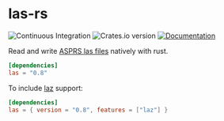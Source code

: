 las-rs
======

![Continuous Integration](https://github.com/gadomski/las-rs/actions/workflows/continuous-integration.yml/badge.svg)
![Crates.io version](https://img.shields.io/crates/v/las)
[![Documentation](https://docs.rs/las/badge.svg)](http://docs.rs/las)

Read and write [ASPRS las files](http://www.asprs.org/Committee-General/LASer-LAS-File-Format-Exchange-Activities.html) natively with rust.

```toml
[dependencies]
las = "0.8"
```

To include [laz](https://laszip.org/) support:

```toml
[dependencies]
las = { version = "0.8", features = ["laz"] }
```

